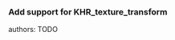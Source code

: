 ### Add support for KHR_texture_transform

<div class="release-feature-authors">authors: TODO</div>
